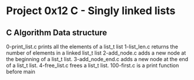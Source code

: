 # Project 0x12 C - Singly linked lists
## C Algorithm Data structure
0-print_list.c prints all the elements of a list_t list
1-list_len.c returns the number of elements in a linked list_t list
2-add_node.c adds a new node at the beginning of a list_t list.
3-add_node_end.c adds a new node at the end of a list_t list.
4-free_list.c frees a list_t list.
100-first.c is a print function before main
